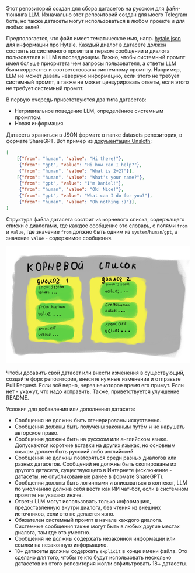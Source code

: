 Этот репозиторий создан для сбора датасетов на русском для файн-тюнинга LLM.
Изначально этот репозиторий создан для моего Telegram бота, но также датасеты могут использоваться в любом проекте и для любых целей.

Предпологается, что файл имеет тематическое имя, напр. [hytale.json](datasets/hytale.json) для информации про Hytale.
Каждый диалог в датасете должен состоять из системного промпта в первом сообщении и диалога пользователя и LLM в последующем.
Важно, чтобы системный промпт имел больше приоритета чем запросы пользователя, а ответы LLM были корректны и соответствовали системному промпту.
Например, LLM не может давать неверную информацию, если этого не требует системный промпт, а также не может цензурировать ответы, если этого не требует системный промпт.

В первую очередь приветствуются два типа датасетов:
- Нетривиальное поведение LLM, определённое системным промптом.
- Новая информация.


Датасеты храняться в JSON формате в папке datasets репозитория, в формате ShareGPT.
Вот пример из [документации Unsloth](https://docs.unsloth.ai/basics/chat-templates):
```json
[
    [{"from": "human", "value": "Hi there!"},
     {"from": "gpt", "value": "Hi how can I help?"},
     {"from": "human", "value": "What is 2+2?"}],
    [{"from": "human", "value": "What's your name?"},
     {"from": "gpt", "value": "I'm Daniel!"},
     {"from": "human", "value": "Ok! Nice!"},
     {"from": "gpt", "value": "What can I do for you?"},
     {"from": "human", "value": "Oh nothing :)"}],
]
```

Структура файла датасета состоит из корневого списка, содержащего списки с диалогами, где каждое сообщение это словарь, с полями `from` и `value`, где значение `from` должно быть одним из `system`/`human`/`gpt`, а значение `value` - содержимое сообщения.

![Простите, я не мастер схем](images/json_data_structure.png)


Чтобы добавить свой датасет или внести изменения в существующий, создайте форк репозитория, внесите нужные изменение и отправьте Pull Request. Если всё верно, через некоторое время его примут. Если нет - укажут, что надо исправить.
Также, приветствуется улучшение README.

Условия для добавления или дополнения датасета:
- Сообщения не должны быть сгенерированы искуственно.
- Сообщения должны быть получены законным путём и не нарушать авторское право.
- Сообщения должны быть на русском или английском языке. Допускаются короткие вставки на других языках, но основным языком должен быть русский либо английский.
- Сообщения не должны повторяться среди разных диалогов или разных датасетов. Сообщений не должны быть скопированы из другого датасета, существующего в Интернете (исключение - датасеты, не опубликованные ранее в формате ShareGPT).
- Сообщения должны быть логичными и вписываться в контекст, LLM по умолчанию должна себя вести как ИИ чат-бот, если в системном промпте не указано иначе.
- Ответы LLM могут использовать только информацию, предоставленную внутри диалога, без чтения из внешних источников, если это не делается явно.
- Обязателен системный промпт в начале каждого диалога. Системные сообщения также могут быть в любых другие местах диалога, там где это уместно.
- Сообщения не должны содержать незаконной информации или ссылки на незаконную информацию.
- 18+ датасеты должны содержать `explicit` в конце имени файла. Это сделано для того, чтобы те кто будут использовать несколько датасетов из этого репозитория могли отфильтровать 18+ датасеты.
